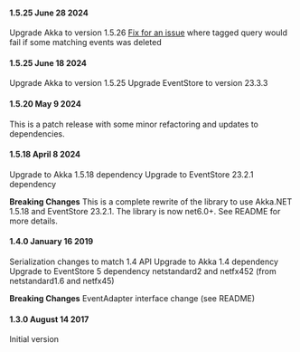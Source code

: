 #### 1.5.25 June 28 2024 ####
Upgrade Akka to version 1.5.26
[Fix for an issue](https://github.com/akkadotnet/Akka.Persistence.EventStore/pull/45) where tagged query would fail if some matching
events was deleted

#### 1.5.25 June 18 2024 ####
Upgrade Akka to version 1.5.25
Upgrade EventStore to version 23.3.3

#### 1.5.20 May 9 2024 ####
This is a patch release with some minor refactoring and updates to dependencies.

#### 1.5.18 April 8 2024 ####
Upgrade to Akka 1.5.18 dependency
Upgrade to EventStore 23.2.1 dependency

**Breaking Changes**
This is a complete rewrite of the library to use Akka.NET 1.5.18 and EventStore 23.2.1. The library is now net6.0+.
See README for more details.

#### 1.4.0 January 16 2019 ####
Serialization changes to match 1.4 API
Upgrade to Akka 1.4 dependency
Upgrade to EventStore 5 dependency
netstandard2 and netfx452 (from netstandard1.6 and netfx45)

**Breaking Changes**
EventAdapter interface change (see README)

#### 1.3.0 August 14 2017 ####
Initial version